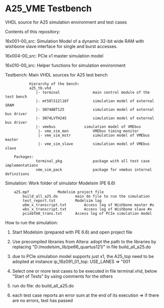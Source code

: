 # A25_VME Testbench
VHDL source for A25 simulation environment and test cases

Contents of this repository:

16x001-00_src: Simulation Model of a dynamic 32-bit wide RAM with wishbone slave interface for single and burst accesses.

16x004-00_src: PCIe x1 master simulation model

16x010-00_src:	Helper functions for simulation environment

Testbench:     Main VHDL sources for A25 test bench

               Hierarchy of the bench:
               a25_tb.vhd
                  |- terminal				main control module of the test bench
                  |- mt58l512l18f			simulation model of external SRAM
                  |- SN74ABT125				simulation model of external bus driver
                  |- SN74LVTH245			simulation model of external bus driver
                  |- vmebus				simulation model of VMEbus
                   |- vme_sim_mon			VMEbus timing monitor
                   |- vme_sim_mstr			simulation model of VMEbus master
                   |- vme_sim_slave			simulation model of VMEbus slave

		Packages:
                  terminal_pkg				package with all test case implementations
                  vme_sim_pack				package for vmebus internal definitions

Simulation:		Work folder of simulator Modelsim (PE 6.6)

		a25.mpf				Modelsim project file
        	build_all_a25.do		main do file to run the simulation
        	test_report.txt			Modelsim log
        	wbm_x_transcript.txt		Access log of Wishbone master #x
        	wbs_x_transcript.txt		Access log of Wishbone slave #x
        	pciebfm0_trans.txt		Access log of PCIe simulation model
                  

How to run the simulation:

1) Start Modelsim (prepared with PE 6.6) and open project file

2) Use precompiled libraries from Altera: adopt the path to the libraries by replacing "D:/modelsim_lib/pe66_quartus121/" in file build_all_a25.do

3) due to PCIe simulation model supports just x1, the A25_top need to be adopted at instance ip_16z091_01_top: USE_LANES => "001

4) Select one or more test cases to be executed in file terminal.vhd, below "Start of Tests" by using comments for the others

4) run do file: do build_all_a25.do

5) each test case reports an error sum at the end of its execution => if there are no errors, test has passed
